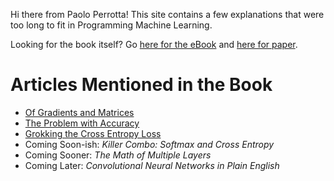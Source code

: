 Hi there from Paolo Perrotta! This site contains a few explanations that were too long to fit in Programming Machine Learning.

Looking for the book itself? Go [here for the eBook](https://pragprog.com/book/pplearn/programming-machine-learning) and [here for paper](https://www.amazon.com/gp/product/1680506609/ref=as_li_qf_asin_il_tl?ie=UTF8&tag=ductyp-20&creative=9325&linkCode=as2&creativeASIN=1680506609&linkId=21357a11b4a7bc9be95476540d1d3a09).

# Articles Mentioned in the Book

* [Of Gradients and Matrices](https://medium.com/@nusco/of-gradients-and-matrices-1b19de65e5cd)
* [The Problem with Accuracy](https://medium.com/@nusco/the-problem-with-accuracy-3670891b908e)
* [Grokking the Cross Entropy Loss](https://medium.com/@nusco/grokking-the-cross-entropy-loss-cda6eb9ec307)
* Coming Soon-ish: _Killer Combo: Softmax and Cross Entropy_
* Coming Sooner: _The Math of Multiple Layers_
* Coming Later: _Convolutional Neural Networks in Plain English_
